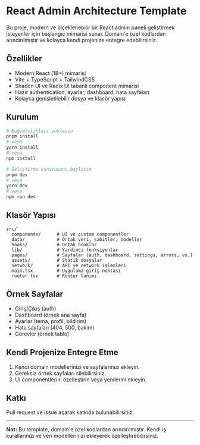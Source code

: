 # React Admin Architecture Template

Bu proje, modern ve ölçeklenebilir bir React admin paneli geliştirmek isteyenler için başlangıç mimarisi sunar. Domain'e özel kodlardan arındırılmıştır ve kolayca kendi projenize entegre edebilirsiniz.

## Özellikler
- Modern React (18+) mimarisi
- Vite + TypeScript + TailwindCSS
- Shadcn UI ve Radix UI tabanlı component mimarisi
- Hazır authentication, ayarlar, dashboard, hata sayfaları
- Kolayca genişletilebilir dosya ve klasör yapısı

## Kurulum

```bash
# Bağımlılıkları yükleyin
pnpm install
# veya
yarn install
# veya
npm install

# Geliştirme sunucusunu başlatın
pnpm dev
# veya
yarn dev
# veya
npm run dev
```

## Klasör Yapısı

```
src/
  components/      # UI ve custom componentler
  data/            # Ortak veri, sabitler, modeller
  hooks/           # Ortak hooklar
  lib/             # Yardımcı fonksiyonlar
  pages/           # Sayfalar (auth, dashboard, settings, errors, vs.)
  assets/          # Statik dosyalar
  network/         # API ve network işlemleri
  main.tsx         # Uygulama giriş noktası
  router.tsx       # Router tanımı
```

## Örnek Sayfalar
- Giriş/Çıkış (auth)
- Dashboard (örnek ana sayfa)
- Ayarlar (tema, profil, bildirim)
- Hata sayfaları (404, 500, bakım)
- Görevler (örnek tablo)

## Kendi Projenize Entegre Etme
1. Kendi domain modellerinizi ve sayfalarınızı ekleyin.
2. Gereksiz örnek sayfaları silebilirsiniz.
3. UI componentlerini özelleştirin veya yenilerini ekleyin.

## Katkı
Pull request ve issue açarak katkıda bulunabilirsiniz.

---

**Not:** Bu template, domain'e özel kodlardan arındırılmıştır. Kendi iş kurallarınızı ve veri modellerinizi ekleyerek özelleştirebilirsiniz.
